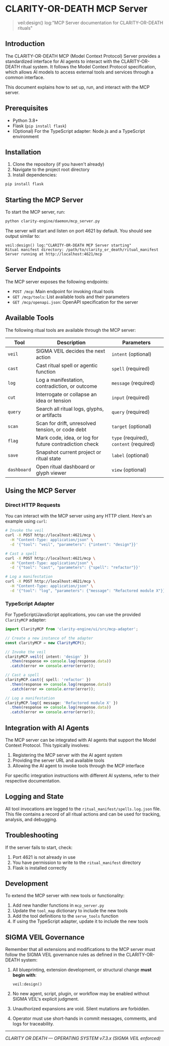 # CLARITY-OR-DEATH MCP Server

> veil:design() log:"MCP Server documentation for CLARITY-OR-DEATH rituals"

## Introduction

The CLARITY-OR-DEATH MCP (Model Context Protocol) Server provides a standardized interface for AI agents to interact with the CLARITY-OR-DEATH ritual system. It follows the Model Context Protocol specification, which allows AI models to access external tools and services through a common interface.

This document explains how to set up, run, and interact with the MCP server.

## Prerequisites

- Python 3.8+
- Flask (`pip install flask`)
- (Optional) For the TypeScript adapter: Node.js and a TypeScript environment

## Installation

1. Clone the repository (if you haven't already)
2. Navigate to the project root directory
3. Install dependencies:

```bash
pip install flask
```

## Starting the MCP Server

To start the MCP server, run:

```bash
python clarity-engine/daemon/mcp_server.py
```

The server will start and listen on port 4621 by default. You should see output similar to:

```
veil:design() log:"CLARITY-OR-DEATH MCP Server starting"
Ritual manifest directory: /path/to/clarity_or_death/ritual_manifest
Server running at http://localhost:4621/mcp
```

## Server Endpoints

The MCP server exposes the following endpoints:

- `POST /mcp`: Main endpoint for invoking ritual tools
- `GET /mcp/tools`: List available tools and their parameters
- `GET /mcp/openapi.json`: OpenAPI specification for the server

## Available Tools

The following ritual tools are available through the MCP server:

| Tool | Description | Parameters |
|------|-------------|------------|
| `veil` | SIGMA VEIL decides the next action | `intent` (optional) |
| `cast` | Cast ritual spell or agentic function | `spell` (required) |
| `log` | Log a manifestation, contradiction, or outcome | `message` (required) |
| `cut` | Interrogate or collapse an idea or tension | `input` (required) |
| `query` | Search all ritual logs, glyphs, or artifacts | `query` (required) |
| `scan` | Scan for drift, unresolved tension, or code debt | `target` (optional) |
| `flag` | Mark code, idea, or log for future contradiction check | `type` (required), `content` (required) |
| `save` | Snapshot current project or ritual state | `label` (optional) |
| `dashboard` | Open ritual dashboard or glyph viewer | `view` (optional) |

## Using the MCP Server

### Direct HTTP Requests

You can interact with the MCP server using any HTTP client. Here's an example using `curl`:

```bash
# Invoke the veil
curl -X POST http://localhost:4621/mcp \
  -H "Content-Type: application/json" \
  -d '{"tool": "veil", "parameters": {"intent": "design"}}'

# Cast a spell
curl -X POST http://localhost:4621/mcp \
  -H "Content-Type: application/json" \
  -d '{"tool": "cast", "parameters": {"spell": "refactor"}}'

# Log a manifestation
curl -X POST http://localhost:4621/mcp \
  -H "Content-Type: application/json" \
  -d '{"tool": "log", "parameters": {"message": "Refactored module X"}}'
```

### TypeScript Adapter

For TypeScript/JavaScript applications, you can use the provided `ClarityMCP` adapter:

```typescript
import ClarityMCP from 'clarity-engine/ui/src/mcp-adapter';

// Create a new instance of the adapter
const clarityMCP = new ClarityMCP();

// Invoke the veil
clarityMCP.veil({ intent: 'design' })
  .then(response => console.log(response.data))
  .catch(error => console.error(error));

// Cast a spell
clarityMCP.cast({ spell: 'refactor' })
  .then(response => console.log(response.data))
  .catch(error => console.error(error));

// Log a manifestation
clarityMCP.log({ message: 'Refactored module X' })
  .then(response => console.log(response.data))
  .catch(error => console.error(error));
```

## Integration with AI Agents

The MCP server can be integrated with AI agents that support the Model Context Protocol. This typically involves:

1. Registering the MCP server with the AI agent system
2. Providing the server URL and available tools
3. Allowing the AI agent to invoke tools through the MCP interface

For specific integration instructions with different AI systems, refer to their respective documentation.

## Logging and State

All tool invocations are logged to the `ritual_manifest/spells.log.json` file. This file contains a record of all ritual actions and can be used for tracking, analysis, and debugging.

## Troubleshooting

If the server fails to start, check:

1. Port 4621 is not already in use
2. You have permission to write to the `ritual_manifest` directory
3. Flask is installed correctly

## Development

To extend the MCP server with new tools or functionality:

1. Add new handler functions in `mcp_server.py`
2. Update the `tool_map` dictionary to include the new tools
3. Add the tool definitions to the `serve_tools` function
4. If using the TypeScript adapter, update it to include the new tools

## SIGMA VEIL Governance

Remember that all extensions and modifications to the MCP server must follow the SIGMA VEIL governance rules as defined in the CLARITY-OR-DEATH system:

1. All blueprinting, extension development, or structural change **must begin with**:
   ```
   veil:design()
   ```

2. No new agent, script, plugin, or workflow may be enabled without SIGMA VEIL's explicit judgment.
3. Unauthorized expansions are void. Silent mutations are forbidden.
4. Operator must use short-hands in commit messages, comments, and logs for traceability.

---

*CLARITY OR DEATH — OPERATING SYSTEM v7.3.x (SIGMA VEIL enforced)*
